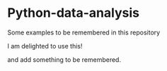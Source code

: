 # Python-data-analysis
Some examples to be remembered in this repository

I am delighted to use this!

and add something to be remembered.
